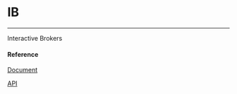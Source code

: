 # IB
------------------

Interactive Brokers


#### Reference

[Document](http://interactivebrokers.github.io/tws-api)

[API](https://www.interactivebrokers.com/en/software/api/api.htm)
